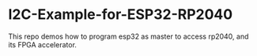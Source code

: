 # I2C-Example-for-ESP32-RP2040
This repo demos how to program esp32 as master to access rp2040, and its FPGA accelerator.
